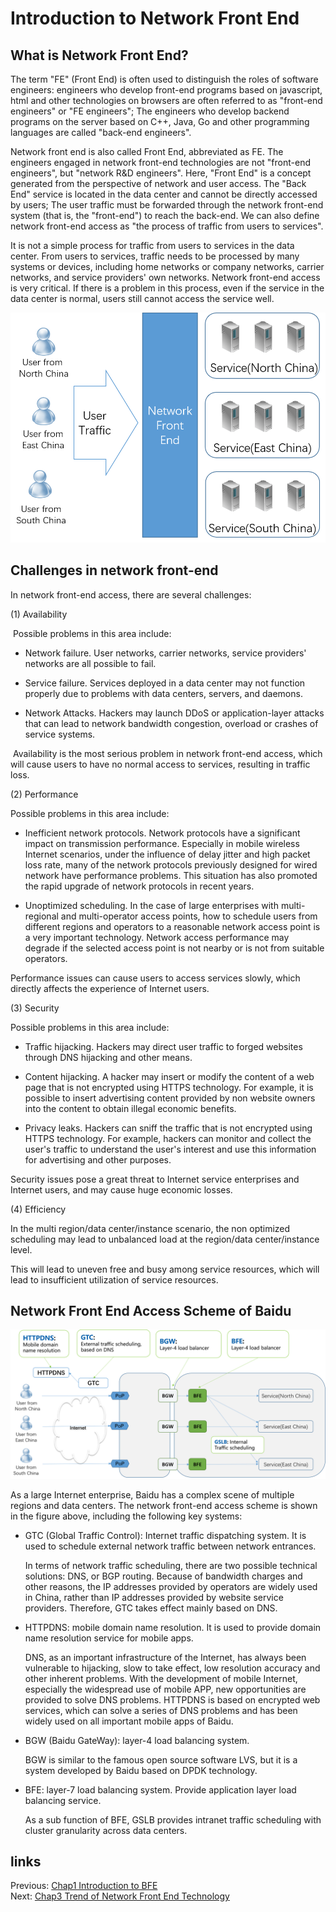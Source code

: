 # Introduction to Network Front End

## What is Network Front End? 

The term "FE" (Front End) is often used to distinguish the roles of software engineers: engineers who develop front-end programs based on javascript, html and other technologies on browsers are often referred to as "front-end engineers" or "FE engineers"; The engineers who develop backend programs on the server based on C++, Java, Go and other programming languages are called "back-end engineers".

Network front end is also called Front End, abbreviated as FE. The engineers engaged in network front-end technologies are not "front-end engineers", but "network R&D engineers". Here, "Front End" is a concept generated from the perspective of network and user access. The "Back End" service is located in the data center and cannot be directly accessed by users; The user traffic must be forwarded through the network front-end system (that is, the "front-end") to reach the back-end. We can also define network front-end access as "the process of traffic from users to services".

It is not a simple process for traffic from users to services in the data center. From users to services,  traffic needs to be processed by many systems or devices, including home networks or company networks,  carrier networks, and service providers' own networks. Network front-end access is very critical. If there is a problem in this process, even if the service in the data center is normal, users still cannot access the service well.



![frontend](./front_end.png)

## Challenges in network front-end

In network front-end  access, there are several challenges:

(1) Availability

​	Possible problems in this area include:

+ Network failure. User networks, carrier networks, service providers' networks are all possible to fail.

+ Service failure. Services deployed in a data center may not function properly due to problems with data centers, servers, and daemons.

+ Network Attacks. Hackers may launch DDoS or application-layer attacks that can lead to network bandwidth congestion, overload or crashes of service systems.

​	Availability is the most serious problem in network front-end access, which will cause users to have no normal access to services, resulting in traffic loss.



(2) Performance

Possible problems in this area include:

+ Inefficient network protocols. Network protocols have a significant impact on transmission performance. Especially in mobile wireless Internet scenarios, under the influence of delay jitter and high packet loss rate, many of the network protocols previously designed for wired network have performance problems. This situation has also promoted the rapid upgrade of network protocols in recent years.

+ Unoptimized scheduling. In the case of large enterprises with multi-regional and multi-operator access points, how to schedule users from different regions and operators to a reasonable network access point is a very important technology. Network access performance may degrade if the selected access point is not nearby or is not  from suitable operators.

Performance issues can cause users to access services slowly, which directly affects the experience of Internet users.



(3) Security

  Possible problems in this area include:

+ Traffic hijacking. Hackers may direct user traffic to forged websites through DNS hijacking and other means.

+ Content hijacking. A hacker may insert or modify the content of a web page that is not encrypted using HTTPS technology. For example, it is possible to insert advertising content provided by non website owners into the content to obtain illegal economic benefits.

+ Privacy leaks. Hackers can sniff the traffic that is not encrypted using HTTPS technology. For example, hackers  can monitor and collect the user's traffic to understand the user's interest and use this information for advertising and other purposes.

Security issues pose a great threat to Internet service enterprises and Internet users, and may cause huge economic losses.



(4) Efficiency

In the multi region/data center/instance scenario, the non optimized scheduling may lead to unbalanced load at the region/data center/instance level.

This will lead to uneven free and busy among service resources, which will lead to insufficient utilization of service resources.




## Network Front End Access Scheme of Baidu

![baidu frontend solution](./baidu_frontend_solution.png)



As a large Internet enterprise, Baidu has a complex scene of multiple regions and data centers. The network front-end access scheme is shown in the figure above, including the following key systems:

+ GTC (Global Traffic Control): Internet traffic dispatching system. It is used to schedule external network traffic between network entrances.

  In terms of network traffic scheduling, there are two possible technical solutions: DNS, or BGP routing. Because of bandwidth charges and other reasons, the IP addresses provided by operators are widely used in China, rather than IP addresses provided by website service providers. Therefore, GTC takes effect mainly based on DNS.

+ HTTPDNS: mobile domain name resolution. It is used to provide domain name resolution service for mobile apps.

  DNS, as an important infrastructure of the Internet, has always been vulnerable to hijacking, slow to take effect, low resolution accuracy and other inherent problems. With the development of mobile Internet, especially the widespread use of mobile APP, new opportunities are provided to solve DNS problems. HTTPDNS is based on encrypted web services, which can solve a series of DNS problems and has been widely used on all important mobile apps of Baidu.

+ BGW (Baidu GateWay):  layer-4 load balancing system. 

  BGW is similar to the famous open source software LVS, but it is a system developed by Baidu based on DPDK technology.

+ BFE: layer-7 load balancing system. Provide application layer load balancing service.

  As a sub function of BFE, GSLB provides intranet traffic scheduling with cluster granularity across data centers.

## links
Previous: [Chap1 Introduction to BFE](../../../en_us/background/what-is-bfe.md)  
Next: [Chap3 Trend of Network Front End Technology](../../../en_us/frontend_principle/trend/trend.md)